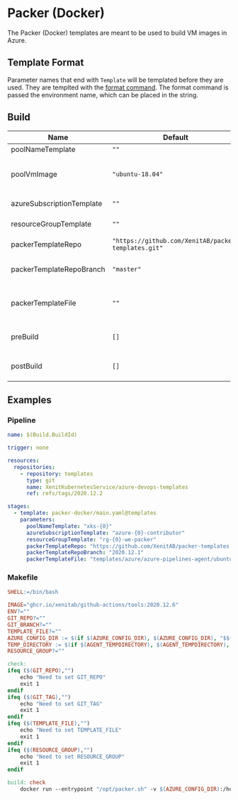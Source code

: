# Packer (Docker)

The Packer (Docker) templates are meant to be used to build VM images in Azure.

## Template Format

Parameter names that end with `Template` will be templated before they are used. They are templted with the [format command](https://docs.microsoft.com/en-us/azure/devops/pipelines/process/templates?view=azure-devops#format).
The format command is passed the environment name, which can be placed in the string.

## Build

| Name                      | Default                                             | Description                                                     |
| ------------------------- | --------------------------------------------------- | --------------------------------------------------------------- |
| poolNameTemplate          | `""`                                                | Pool name template.                                             |
| poolVmImage               | `"ubuntu-18.04"`                                    | Pool vm image (only used if `poolNameTemplate` is empty)        |
| azureSubscriptionTemplate | `""`                                                | Azure subscription name template.                               |
| resourceGroupTemplate     | `""`                                                | Azure resource group name template.                             |
| packerTemplateRepo        | `"https://github.com/XenitAB/packer-templates.git"` | GIT repository to use for packer template.                      |
| packerTemplateRepoBranch  | `"master"`                                          | GIT branch to use for packer template repository.               |
| packerTemplateFile        | `""`                                                | Location (inside of packerTemplateRepo) of the packer template. |
| preBuild                  | `[]`                                                | Steps to run before Docker build, takes a list of steps.        |
| postBuild                 | `[]`                                                | Steps to run after Docker build, takes a list of steps.         |

## Examples

### Pipeline

```yaml
name: $(Build.BuildId)

trigger: none

resources:
  repositories:
    - repository: templates
      type: git
      name: XenitKubernetesService/azure-devops-templates
      ref: refs/tags/2020.12.2

stages:
  - template: packer-docker/main.yaml@templates
    parameters:
      poolNameTemplate: "xks-{0}"
      azureSubscriptionTemplate: "azure-{0}-contributor"
      resourceGroupTemplate: "rg-{0}-we-packer"
      packerTemplateRepo: "https://github.com/XenitAB/packer-templates.git"
      packerTemplateRepoBranch: "2020.12.1"
      packerTemplateFile: "templates/azure/azure-pipelines-agent/ubuntu1804.json"
```

### Makefile

```makefile
SHELL:=/bin/bash

IMAGE="ghcr.io/xenitab/github-actions/tools:2020.12.6"
ENV?=""
GIT_REPO?=""
GIT_BRANCH?=""
TEMPLATE_FILE?=""
AZURE_CONFIG_DIR := $(if $(AZURE_CONFIG_DIR), $(AZURE_CONFIG_DIR), "$${HOME}/.azure")
TEMP_DIRECTORY := $(if $(AGENT_TEMPDIRECTORY), $(AGENT_TEMPDIRECTORY), "/tmp")
RESOURCE_GROUP?=""

check:
ifeq ($(GIT_REPO),"")
	echo "Need to set GIT_REPO"
	exit 1
endif
ifeq ($(GIT_TAG),"")
	echo "Need to set GIT_TAG"
	exit 1
endif
ifeq ($(TEMPLATE_FILE),"")
	echo "Need to set TEMPLATE_FILE"
	exit 1
endif
ifeq ($(RESOURCE_GROUP),"")
	echo "Need to set RESOURCE_GROUP"
	exit 1
endif

build: check
	docker run --entrypoint "/opt/packer.sh" -v $(AZURE_CONFIG_DIR):/home/tools/.azure -v $(TEMP_DIRECTORY)/$(ENV).env:/tmp/$(ENV).env $(IMAGE) build $(ENV) $(GIT_REPO) $(GIT_BRANCH) $(TEMPLATE_FILE) $(RESOURCE_GROUP)
```
